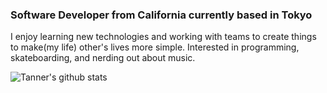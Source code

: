 ### Software Developer from California currently based in Tokyo


I enjoy learning new technologies and working with teams to create things to make(my life) other's lives more simple. Interested in programming, skateboarding, and nerding out about music. 


![Tanner's github stats](https://github-readme-stats.vercel.app/api?username=thaberl13&hide=stars&show_icons=true&theme=dark)
<!--
**thaberl13/thaberl13** is a ✨ _special_ ✨ repository because its `README.md` (this file) appears on your GitHub profile.


